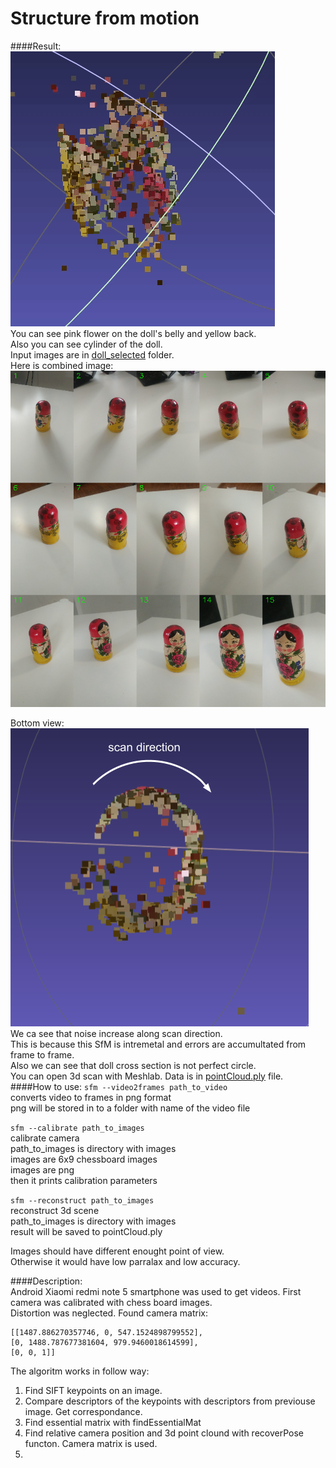 # Structure from motion  
####Result:  
![3d visualization](./markdown_site/3d_visualization.gif)  
You can see pink flower on the doll's belly and yellow back.  
Also you can see cylinder of the doll.  
Input images are in [doll_selected](./doll_selected) folder.  
Here is combined image:  
![combined image](./markdown_site/input_pano.png)  
  
Bottom view:  
![scan direction](./markdown_site/doll_scan_2.png)  
We ca see that noise increase along scan direction.  
This is because this SfM is intremetal and errors are accumultated from frame to frame.  
Also we can see that doll cross section is not perfect circle.  
You can open 3d scan with Meshlab.
Data is in [pointCloud.ply](./pointCloud.ply) file.  
####How to use:
```sfm --video2frames path_to_video```  
   converts video to frames in png format  
   png will be stored in to a folder with name of the video file  
  
```sfm --calibrate path_to_images```  
   calibrate camera  
   path_to_images is directory with images  
   images are 6x9 chessboard images  
   images are png  
   then it prints calibration parameters  
  
```sfm --reconstruct path_to_images```  
   reconstruct 3d scene  
   path_to_images is directory with images  
   result will be saved to pointCloud.ply  
  
Images should have different enought point of view.  
Otherwise it would have low parralax and low accuracy.
    
####Description:  
Android Xiaomi redmi note 5 smartphone was used to get videos. 
First camera was calibrated with chess board images.  
Distortion was neglected. 
Found camera matrix:  
```text
[[1487.886270357746, 0, 547.1524898799552], 
[0, 1488.787677381604, 979.9460018614599],
[0, 0, 1]]
```
The algoritm works in follow way:
1. Find SIFT keypoints on an image.
2. Compare descriptors of the keypoints with descriptors from previouse image. Get correspondance.  
3. Find essential matrix with findEssentialMat
4. Find relative camera position and 3d point clound with recoverPose functon. Camera matrix is used.  
5. 
 


  
